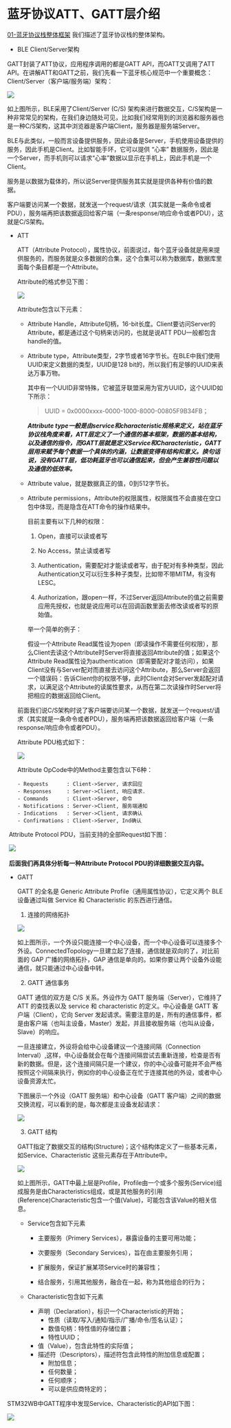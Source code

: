 # 蓝牙协议ATT、GATT层介绍

[01-蓝牙协议栈整体框架](./01-蓝牙协议栈整体框架.md) 我们描述了蓝牙协议栈的整体架构。

* BLE Client/Server架构

GATT封装了ATT协议，应用程序调用的都是GATT API，而GATT又调用了ATT API。在讲解ATT和GATT之前，我们先看一下蓝牙核心规范中一个重要概念：Client/Server（客户端/服务端）架构：

![](./picture/03_01.png)

如上图所示，BLE采用了Client/Server (C/S) 架构来进行数据交互，C/S架构是一种非常常见的架构，在我们身边随处可见，比如我们经常用到的浏览器和服务器也是一种C/S架构，这其中浏览器是客户端Client，服务器是服务端Server。

BLE与此类似，一般而言设备提供服务，因此设备是Server，手机使用设备提供的服务，因此手机是Client。比如智能手环，它可以提供 “心率” 数据服务，因此是一个Server，而手机则可以请求“心率”数据以显示在手机上，因此手机是一个Client。

服务是以数据为载体的，所以说Server提供服务其实就是提供各种有价值的数据。

客户端要访问某一个数据，就发送一个request/请求（其实就是一条命令或者PDU），服务端再把该数据返回给客户端（一条response/响应命令或者PDU），这就是C/S架构。 

* ATT

  ATT（Attribute Protocol），属性协议，前面说过，每个蓝牙设备就是用来提供服务的，而服务就是众多数据的合集，这个合集可以称为数据库，数据库里面每个条目都是一个Attribute。

  Attribute的格式参见下图：

  ![](./picture/03_02.png)

  Attribute包含以下元素：

  * Attribute Handle，Attribute句柄，16-bit长度。Client要访问Server的Attribute，都是通过这个句柄来访问的，也就是说ATT PDU一般都包含handle的值。

  * Attribute type，Attribute类型，2字节或者16字节长。在BLE中我们使用UUID来定义数据的类型，UUID是128 bit的，所以我们有足够的UUID来表达万事万物。

    其中有一个UUID非常特殊，它被蓝牙联盟采用为官方UUID，这个UUID如下所示：

    > UUID = 0x0000xxxx-0000-1000-8000-00805F9B34FB；

    

    ***Attribute type一般是由service和characteristic规格来定义，站在蓝牙协议栈角度来看，ATT层定义了一个通信的基本框架，数据的基本结构，以及通信的指令，而GATT层就是定义Service和Characteristic，GATT层用来赋予每个数据一个具体的内涵，让数据变得有结构和意义。换句话说，没有GATT层，低功耗蓝牙也可以通信起来，但会产生兼容性问题以及通信的低效率。***

    

  * Attribute value，就是数据真正的值，0到512字节长。

  * Attribute permissions，Attribute的权限属性，权限属性不会直接在空口包中体现，而是隐含在ATT命令的操作结果中。

    目前主要有以下几种的权限：

    1) Open，直接可以读或者写

    2) No Access，禁止读或者写

    3) Authentication，需要配对才能读或者写，由于配对有多种类型，因此Authentication又可以衍生多种子类型，比如带不带MITM，有没有LESC。

    4) Authorization，跟open一样，不过Server返回Attribute的值之前需要应用先授权，也就是说应用可以在回调函数里面去修改读或者写的原始值。

    举一个简单的例子：

    假设一个Attribute Read属性设为open（即读操作不需要任何权限），那么Client去读这个Attribute时Server将直接返回Attribute的值；如果这个Attribute Read属性设为authentication（即需要配对才能访问），如果Client没有与Server配对而直接去访问这个Attribute，那么Server会返回一个错误码：告诉Client你的权限不够，此时Client会对Server发起配对请求，以满足这个Attribute的读属性要求，从而在第二次读操作时Server将把相应的数据返回给Client。

    

  前面我们说C/S架构时说了客户端要访问某一个数据，就发送一个request/请求（其实就是一条命令或者PDU），服务端再把该数据返回给客户端（一条response/响应命令或者PDU）。

  Attribute PDU格式如下：

  ![](./picture/03_03.png) 

  Attribute OpCode中的Method主要包含以下6种：

  ```
  - Requests      : Client->Server, 请求回应 
  - Responses     : Server->Client, 响应请求. 
  - Commands      : Client->Server, 命令 
  - Notifications : Server->Client, 服务端通知 
  - Indications   : Server->Client, 请求确认 
  - Confirmations : Client->Server, Ind确认
  ```

​	Attribute Protocol PDU，当前支持的全部Request如下图：

​	![](./picture/03_04.png)

​	**后面我们再具体分析每一种Attribute Protocol PDU的详细数据交互内容。**

- GATT

  GATT 的全名是 Generic Attribute Profile（通用属性协议），它定义两个 BLE 设备通过叫做 Service 和 Characteristic 的东西进行通信。

  1) 连接的网络拓扑

  ![](./picture/03_05.png)

  如上图所示，一个外设只能连接一个中心设备，而一个中心设备可以连接多个外设。ConnectedTopology一旦建立起了连接，通信就是双向的了，对比前面的 GAP 广播的网络拓扑，GAP 通信是单向的。如果你要让两个设备外设能通信，就只能通过中心设备中转。

  

  2) GATT 通信事务 

  GATT 通信的双方是 C/S 关系。外设作为 GATT 服务端（Server），它维持了 ATT 的查找表以及 service 和 characteristic 的定义。中心设备是 GATT 客户端（Client），它向 Server 发起请求。需要注意的是，所有的通信事件，都是由客户端（也叫主设备，Master）发起，并且接收服务端（也叫从设备，Slave）的响应。

  一旦连接建立，外设将会给中心设备建议一个连接间隔（Connection Interval）,这样，中心设备就会在每个连接间隔尝试去重新连接，检查是否有新的数据。但是，这个连接间隔只是一个建议，你的中心设备可能并不会严格按照这个间隔来执行，例如你的中心设备正在忙于连接其他的外设，或者中心设备资源太忙。

  

  下图展示一个外设（GATT 服务端）和中心设备（GATT 客户端）之间的数据交换流程，可以看到的是，每次都是主设备发起请求：

  ![](.\md-picture\03_06.png)

  

  3) GATT 结构

  GATT指定了数据交互的结构(Structure)；这个结构体定义了一些基本元素，如Service、Characteristic
  这些元素存在于Attribute中。

  ![](./picture/03_07.png)

  如上图所示，GATT中最上层是Profile，Profile由一个或多个服务(Service)组成服务是由Characteristics组成，或是其他服务的引用(Reference)Characteristic包含一个值(Value)，可能包含该Value的相关信息。

  * Service包含如下元素

    * 主要服务（Primery Services），暴露设备的主要可用功能；

    * 次要服务（Secondary Services），旨在由主要服务引用；

    * 扩展服务，保证扩展某项Service时的兼容性；

    * 结合服务，引用其他服务，融合在一起，称为其他组合的行为；

      

  * Characteristic包含如下元素

    * 声明（Declaration），标识一个Characteristic的开始；
      * 性质（读取/写入/通知/指示/广播/命令/签名认证）；
      * 数值句柄：特性值的存储位置；
      * 特性UUID；
    * 值（Value），包含此特性的实际值；
    * 描述符（Descriptors），描述符包含此特性的附加信息或配置；
      * 附加信息；
      * 任何数量；
      * 任何顺序；
      * 可以是供应商特定的；

STM32WB中GATT程序中发现Service、Characteristic的API如下图：

![](./picture/03_08.png)


